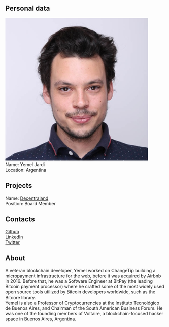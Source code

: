 ## Personal data
![photo](photo/yemel_jardi.jpg)  
Name: Yemel Jardi  
Location: Argentina  
## Projects 
Name: [Decentraland](../projects/decentraland.md)  
Position: Board Member  
## Contacts
[Github](https://github.com/yemel)  
[LinkedIn](https://www.linkedin.com/in/yemel/)  
[Twitter](https://twitter.com/yemeljardi)  
## About
A veteran blockchain developer, Yemel worked on ChangeTip building a micropayment infrastructure for the web, before it was acquired by Airbnb in 2016. Before that, he was a Software Engineer at BitPay (the leading Bitcoin payment processor) where he crafted some of the most widely used open source tools utilized by Bitcoin developers worldwide, such as the Bitcore library.  
Yemel is also a Professor of Cryptocurrencies at the Instituto Tecnológico de Buenos Aires, and Chairman of the South American Business Forum. He was one of the founding members of Voltaire, a blockchain-focused hacker space in Buenos Aires, Argentina.
